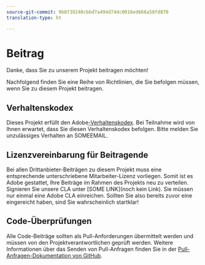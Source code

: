 ```yaml
---
source-git-commit: 9b8f39240cbbd7a494d74dc0016ed666a58fd870
translation-type: ht

---
```

# Beitrag

Danke, dass Sie zu unserem Projekt beitragen möchten!

Nachfolgend finden Sie eine Reihe von Richtlinien, die Sie befolgen müssen, wenn Sie zu diesem Projekt beitragen.

## Verhaltenskodex

Dieses Projekt erfüllt den Adobe[-Verhaltenskodex](https://git.corp.adobe.com/OpenSourceAdvisoryBoard/starter-repo/blob/master/CODE_OF_CONDUCT.md). Bei Teilnahme wird von Ihnen erwartet, dass Sie diesen Verhaltenskodex befolgen. Bitte melden Sie unzulässiges Verhalten an SOMEEMAIL.

## Lizenzvereinbarung für Beitragende

Bei allen Drittanbieter-Beiträgen zu diesem Projekt muss eine entsprechende unterschriebene Mitarbeiter-Lizenz vorliegen. Somit ist es Adobe gestattet, Ihre Beiträge im Rahmen des Projekts neu zu verteilen. Signieren Sie unsere CLA unter [SOME LINK](noch kein Link). Sie müssen nur einmal eine Adobe CLA einreichen. Sollten Sie also bereits zuvor eine eingereicht haben, sind Sie wahrscheinlich startklar!

## Code-Überprüfungen

Alle Code-Beiträge sollten als Pull-Anforderungen übermittelt werden und müssen von den Projektverantwortlichen geprüft werden. Weitere Informationen über das Senden von Pull-Anfragen finden Sie in der [Pull-Anfragen-Dokumentation von GitHub](https://help.github.com/articles/about-pull-requests/).
